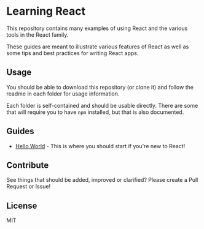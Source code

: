 # Learning React

This repository contains many examples of using React and the various tools in the React family.

These guides are meant to illustrate various features of React as well as some tips and best practices for writing React apps.


## Usage

You should be able to download this repository (or clone it) and follow the readme in each folder for usage information.

Each folder is self-contained and should be usable directly. There are some that will require you to have `npm` installed, but that is also documented.


## Guides

- [Hello World](hello-world) - This is where you should start if you're new to React!


## Contribute

See things that should be added, improved or clarified? Please create a Pull Request or Issue!


## License

MIT

